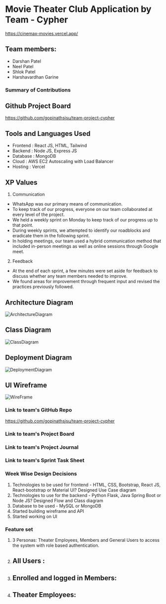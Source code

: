 # Movie Theater Club Application by Team - Cypher

https://cinemax-movies.vercel.app/

## Team members:

- Darshan Patel
- Neel Patel
- Shlok Patel
- Harshavardhan Garine

### Summary of Contributions

## Github Project Board

https://github.com/gopinathsjsu/team-project-cypher

## Tools and Languages Used

- Frontend : React JS, HTML, Tailwind
- Backend : Node JS, Express JS
- Database : MongoDB
- Cloud : AWS EC2 Autoscaling with Load Balancer
- Hosting : Vercel

## XP Values

1. Communication

- WhatsApp was our primary means of communication.
- To keep track of our progress, everyone on our team collaborated at every level of the project.
- We held a weekly sprint on Monday to keep track of our progress up to that point.
- During weekly sprints, we attempted to identify our roadblocks and eradicate them in the following sprint.
- In holding meetings, our team used a hybrid communication method that included in-person meetings as well as online sessions through Google meet.

2. Feedback

- At the end of each sprint, a few minutes were set aside for feedback to discuss whether any team members needed to improve.
- We found areas for improvement through frequent input and revised the practices previously followed.

## Architecture Diagram

![ArchitectureDiagram](link)

## Class Diagram

![ClassDiagram](link)

## Deployment Diagram

![DeploymentDiagram](link)

## UI Wireframe

![WireFrame](link)

### Link to team's GitHub Repo

https://github.com/gopinathsjsu/team-project-cypher

### Link to team's Project Board

<!-- Add project board -->

### Link to team's Project Journal

<!--  -->

### Link to team's Sprint Task Sheet

<!-- Add task sheet -->

### Week Wise Design Decisions

1. Technologies to be used for frontend - HTML, CSS, Bootstrap, React JS, React-bootstrap or Material UI? Designed Use Case diagram
2. Technologies to use for the backend - Python Flask, Java Spring Boot or Node JS? Designed Flow and Class diagram
3. Database to be used - MySQL or MongoDB
4. Started building wireframe and API
5. Started working on UI

### Feature set

1. 3 Personas: Theater Employees, Members and General Users to access the system with role based authentication.
2. ## All Users :
3. ## Enrolled and logged in Members:

4. ## Theater Employees:
